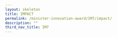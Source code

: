 ```yaml
---
layout: skeleton
title: IMPACT​
permalink: /minister-innovation-award/IM7/impact/
description: ""
third_nav_title: IM7
---
```


